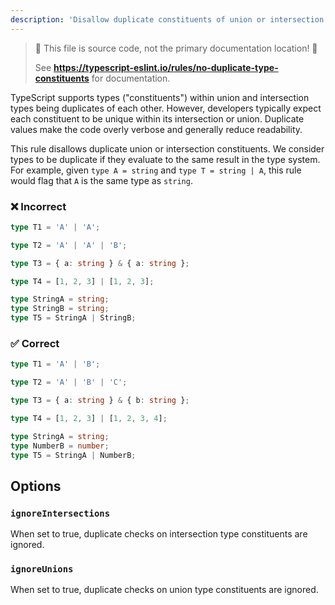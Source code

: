 ```yaml
---
description: 'Disallow duplicate constituents of union or intersection types.'
---
```


> 🛑 This file is source code, not the primary documentation location! 🛑
>
> See **https://typescript-eslint.io/rules/no-duplicate-type-constituents** for documentation.

TypeScript supports types ("constituents") within union and intersection types being duplicates of each other.
However, developers typically expect each constituent to be unique within its intersection or union.
Duplicate values make the code overly verbose and generally reduce readability.

This rule disallows duplicate union or intersection constituents.
We consider types to be duplicate if they evaluate to the same result in the type system.
For example, given `type A = string` and `type T = string | A`, this rule would flag that `A` is the same type as `string`.

<!--tabs-->

### ❌ Incorrect

```ts
type T1 = 'A' | 'A';

type T2 = 'A' | 'A' | 'B';

type T3 = { a: string } & { a: string };

type T4 = [1, 2, 3] | [1, 2, 3];

type StringA = string;
type StringB = string;
type T5 = StringA | StringB;
```

### ✅ Correct

```ts
type T1 = 'A' | 'B';

type T2 = 'A' | 'B' | 'C';

type T3 = { a: string } & { b: string };

type T4 = [1, 2, 3] | [1, 2, 3, 4];

type StringA = string;
type NumberB = number;
type T5 = StringA | NumberB;
```

## Options

### `ignoreIntersections`

When set to true, duplicate checks on intersection type constituents are ignored.

### `ignoreUnions`

When set to true, duplicate checks on union type constituents are ignored.
